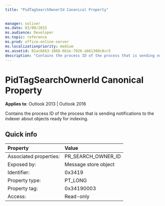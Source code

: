```yaml
---
title: "PidTagSearchOwnerId Canonical Property"
 
 
manager: soliver
ms.date: 03/09/2015
ms.audience: Developer
ms.topic: reference
ms.prod: office-online-server
ms.localizationpriority: medium
ms.assetid: 01ac66b3-1868-6b1e-7026-ab61380c8cc5
description: "Contains the process ID of the process that is sending notifications to the indexer about objects ready for indexing."
---
```


# PidTagSearchOwnerId Canonical Property

  
  
**Applies to**: Outlook 2013 | Outlook 2016 
  
Contains the process ID of the process that is sending notifications to the indexer about objects ready for indexing.
  
## Quick info

|Property |Value |
|:-----|:-----|
|Associated properties:  <br/> |PR_SEARCH_OWNER_ID  <br/> |
|Exposed by:  <br/> |Message store object  <br/> |
|Identifier:  <br/> |0x3419  <br/> |
|Property type:  <br/> |PT_LONG  <br/> |
|Property tag:  <br/> |0x34190003  <br/> |
|Access:  <br/> |Read-only  <br/> |
   

